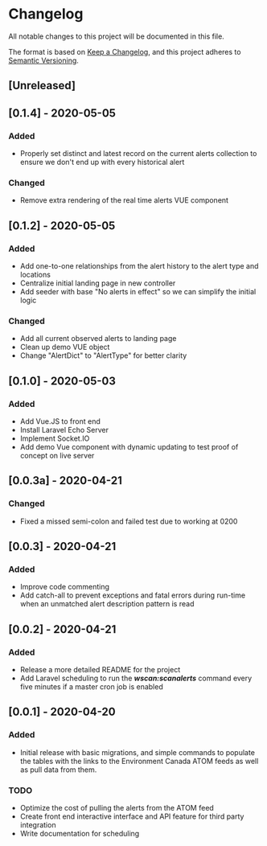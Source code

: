 # Changelog
All notable changes to this project will be documented in this file.

The format is based on [Keep a Changelog](https://keepachangelog.com/en/1.0.0/),
and this project adheres to [Semantic Versioning](https://semver.org/spec/v2.0.0.html).

## [Unreleased]

## [0.1.4] - 2020-05-05

### Added

- Properly set distinct and latest record on the current alerts collection to ensure we don't end up with every historical alert

### Changed

- Remove extra rendering of the real time alerts VUE component

## [0.1.2] - 2020-05-05

### Added

- Add one-to-one relationships from the alert history to the alert type and locations
- Centralize initial landing page in new controller
- Add seeder with base "No alerts in effect" so we can simplify the initial logic

### Changed

- Add all current observed alerts to landing page
- Clean up demo VUE object
- Change "AlertDict" to "AlertType" for better clarity

## [0.1.0] - 2020-05-03
### Added
- Add Vue.JS to front end
- Install Laravel Echo Server
- Implement Socket.IO
- Add demo Vue component with dynamic updating to test proof of concept on live server

## [0.0.3a] - 2020-04-21
### Changed
- Fixed a missed semi-colon and failed test due to working at 0200

## [0.0.3] - 2020-04-21
### Added
- Improve code commenting
- Add catch-all to prevent exceptions and fatal errors during run-time when an unmatched alert description pattern is read

## [0.0.2] - 2020-04-21
### Added
- Release a more detailed README for the project
- Add Laravel scheduling to run the _**wscan:scanalerts**_ command every five minutes if a master cron job is enabled

## [0.0.1] - 2020-04-20
### Added
- Initial release with basic migrations, and simple commands to populate the tables with the links to the Environment Canada ATOM feeds as well as pull data from them.

### TODO
- Optimize the cost of pulling the alerts from the ATOM feed
- Create front end interactive interface and API feature for third party integration
- Write documentation for scheduling

